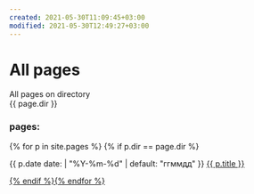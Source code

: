 ```yaml
---
created: 2021-05-30T11:09:45+03:00
modified: 2021-05-30T12:49:27+03:00
---
```


# All pages

All pages on directory  
{{ page.dir }}


### pages:
<div>
{% for p in site.pages %}
{% if p.dir == page.dir %}
<p>{{ p.date date: | "%Y-%m-%d" | default: "ггммдд" }} <a href="{{ p.url }}">{{ p.title }}</p>
{% endif %}{% endfor %}
</div>
